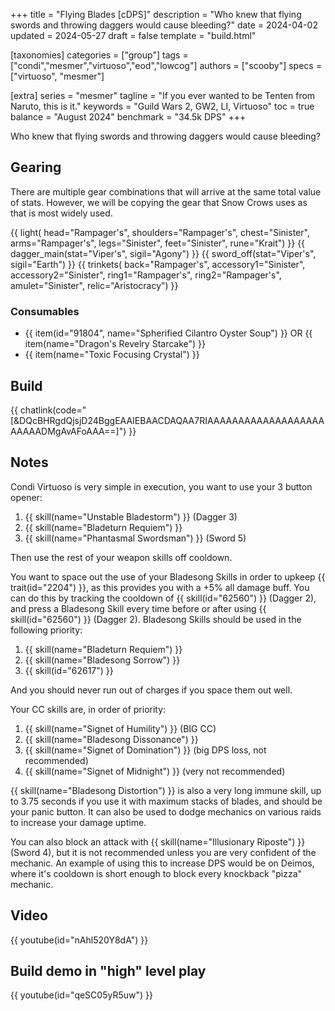 +++
title = "Flying Blades [cDPS]"
description = "Who knew that flying swords and throwing daggers would cause bleeding?"
date = 2024-04-02
updated = 2024-05-27
draft = false
template = "build.html"

[taxonomies]
categories = ["group"]
tags = ["condi","mesmer","virtuoso","eod","lowcog"]
authors = ["scooby"]
specs = ["virtuoso", "mesmer"]

[extra]
series = "mesmer"
tagline = "If you ever wanted to be Tenten from Naruto, this is it."
keywords = "Guild Wars 2, GW2, LI, Virtuoso"
toc = true
balance = "August 2024"
benchmark = "34.5k DPS"
+++

Who knew that flying swords and throwing daggers would cause bleeding?

## Gearing

There are multiple gear combinations that will arrive at the same total value of stats. However, we will be copying the gear that Snow Crows uses as that is most widely used.

{{ light(
	head="Rampager's",
	shoulders="Rampager's",
	chest="Sinister",
	arms="Rampager's",
	legs="Sinister",
	feet="Sinister",
	rune="Krait") }}
{{ dagger_main(stat="Viper's", sigil="Agony") }}
{{ sword_off(stat="Viper's", sigil="Earth") }}
{{ trinkets(
	back="Rampager's",
	accessory1="Sinister",
	accessory2="Sinister",
	ring1="Rampager's",
	ring2="Rampager's",
	amulet="Sinister",
	relic="Aristocracy") }}

### Consumables

- {{ item(id="91804", name="Spherified Cilantro Oyster Soup") }} OR {{ item(name="Dragon's Revelry Starcake") }}
- {{ item(name="Toxic Focusing Crystal") }}

## Build

{{ chatlink(code="[&DQcBHRgdQjsjD24BggEAAIEBAACDAQAA7RIAAAAAAAAAAAAAAAAAAAAAAAADMgAvAFoAAA==]") }}

## Notes

Condi Virtuoso is very simple in execution, you want to use your 3 button opener:
1. {{ skill(name="Unstable Bladestorm") }} (Dagger 3)  
1. {{ skill(name="Bladeturn Requiem") }}  
1. {{ skill(name="Phantasmal Swordsman") }} (Sword 5)

Then use the rest of your weapon skills off cooldown.

You want to space out the use of your Bladesong Skills in order to upkeep {{ trait(id="2204") }}, as this provides you with a +5% all damage buff. You can do this by tracking the cooldown of {{ skill(id="62560") }} (Dagger 2), and press a Bladesong Skill every time before or after using {{ skill(id="62560") }} (Dagger 2). Bladesong Skills should be used in the following priority:
1. {{ skill(name="Bladeturn Requiem") }}  
1. {{ skill(name="Bladesong Sorrow") }}  
1. {{ skill(id="62617") }}

And you should never run out of charges if you space them out well.

Your CC skills are, in order of priority:
1. {{ skill(name="Signet of Humility") }} (BIG CC)
1. {{ skill(name="Bladesong Dissonance") }}
1. {{ skill(name="Signet of Domination") }} (big DPS loss, not recommended)
1. {{ skill(name="Signet of Midnight") }} (very not recommended)

{{ skill(name="Bladesong Distortion") }} is also a very long immune skill, up to 3.75 seconds if you use it with maximum stacks of blades, and should be your panic button. It can also be used to dodge mechanics on various raids to increase your damage uptime.

You can also block an attack with {{ skill(name="Illusionary Riposte") }} (Sword 4), but it is not recommended unless you are very confident of the mechanic. An example of using this to increase DPS would be on Deimos, where it's cooldown is short enough to block every knockback "pizza" mechanic.

## Video

{{ youtube(id="nAhl520Y8dA") }}

## Build demo in "high" level play

{{ youtube(id="qeSC05yR5uw") }}
